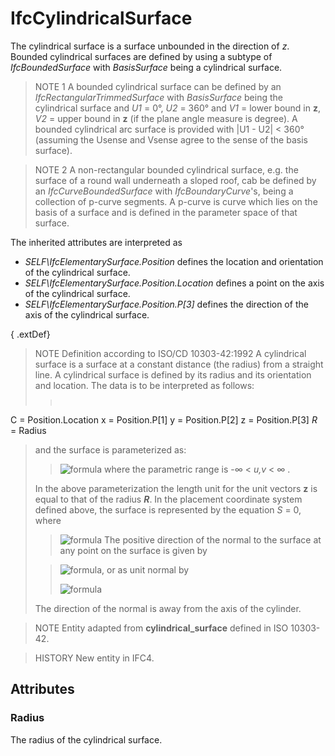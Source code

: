 # IfcCylindricalSurface

The cylindrical surface is a surface unbounded in the direction of _z_. Bounded cylindrical surfaces are defined by using a subtype of _IfcBoundedSurface_ with _BasisSurface_ being a cylindrical surface.
<!-- end of short definition -->


> NOTE 1 A bounded cylindrical surface can be defined by an _IfcRectangularTrimmedSurface_ with _BasisSurface_ being the cylindrical surface and _U1_ = 0°, _U2_ = 360° and _V1_ = lower bound in **z**, _V2_ = upper bound in **z** (if the plane angle measure is degree). A bounded cylindrical arc surface is provided with |U1 - U2| < 360° (assuming the Usense and Vsense agree to the sense of the basis surface).

> NOTE 2 A non-rectangular bounded cylindrical surface, e.g. the surface of a round wall underneath a sloped roof, cab be defined by an _IfcCurveBoundedSurface_ with _IfcBoundaryCurve_'s, being a collection of p-curve segments. A p-curve is curve which lies on the basis of a surface and is defined in the parameter space of that surface.

The inherited attributes are interpreted as

* _SELF\IfcElementarySurface.Position_ defines the location and orientation of the cylindrical surface.
* _SELF\IfcElementarySurface.Position.Location_ defines a point on the axis of the cylindrical surface.
* _SELF\IfcElementarySurface.Position.P[3]_ defines the direction of the axis of the cylindrical surface.

{ .extDef}
> NOTE Definition according to ISO/CD 10303-42:1992
> A cylindrical surface is a surface at a constant distance (the radius) from a straight line. A cylindrical surface is defined by its radius and its orientation and location. The data is to be interpreted as follows:
>
>> <pre style=" font-size:x-small;">
C = Position.Location
x = Position.P[1]
y = Position.P[2]
z = Position.P[3]
<em>R</em> = Radius
</pre>
> and the surface is parameterized as:
>
>> ![formula](../../../../figures/ifccylindricalsurface-math1.gif)
> where the parametric range is -∞ < _u,v_ < ∞ .
>
> In the above parameterization the length unit for the unit vectors **z** is equal to that of the radius **_R_**. In the placement coordinate system defined above, the surface is represented by the equation _S_ = 0, where
>
>> ![formula](../../../../figures/ifccylindricalsurface-math2.gif)
> The positive direction of the normal to the surface at any point on the surface is given by
>
>> ![formula](../../../../figures/ifccylindricalsurface-math3.gif), or as unit normal by
>>
>> ![formula](../../../../figures/ifccylindricalsurface-math4.gif)
>>
> The direction of the normal is away from the axis of the cylinder.
>


> NOTE Entity adapted from **cylindrical_surface** defined in ISO 10303-42.

> HISTORY New entity in IFC4.

## Attributes

### Radius
The radius of the cylindrical surface.
